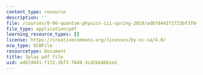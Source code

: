 ```yaml
---
content_type: resource
description: ''
file: /courses/8-06-quantum-physics-iii-spring-2018/adb7d441f1723bf378493cd2bb4bb1e1_iGG9EG3SNz0.pdf
file_type: application/pdf
learning_resource_types: []
license: https://creativecommons.org/licenses/by-nc-sa/4.0/
ocw_type: OCWFile
resourcetype: Document
title: 3play pdf file
uid: adb7d441-f172-3bf3-7849-3cd2bb4bb1e1
---
```


